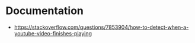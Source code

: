 #  Documentation

- https://stackoverflow.com/questions/7853904/how-to-detect-when-a-youtube-video-finishes-playing